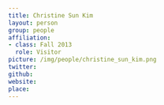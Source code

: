 ```yaml
---
title: Christine Sun Kim
layout: person
group: people
affiliation:
- class: Fall 2013
  role: Visitor
picture: /img/people/christine_sun_kim.png
twitter:
github:
website:
place:
---
```


